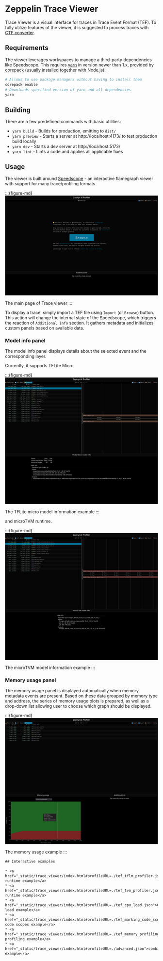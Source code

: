 # Zeppelin Trace Viewer

Trace Viewer is a visual interface for traces in Trace Event Format (TEF).
To fully utilize features of the viewer, it is suggested to process traces with [CTF converter](./ctf_to_tef.md).

## Requirements

The viewer leverages workspaces to manage a third-party dependencies like Speedscope.
This requires [yarn](https://yarnpkg.com/) in version newer than 1.x, provided by [corepack](https://github.com/nodejs/corepack#readme) (usually installed together with Node.js):
```bash
# Allows to use package managers without having to install them
corepack enable
# Downloads specified version of yarn and all dependencies
yarn
```

## Building

There are a few predefined commands with basic utilities:
- `yarn build` - Builds for production, emitting to `dist/`
- `yarn preview` - Starts a server at http://localhost:4173/ to test production build locally
- `yarn dev` - Starts a dev server at http://localhost:5173/
- `yarn lint` - Lints a code and applies all applicable fixes

## Usage

The viewer is built around [Speedscope](https://github.com/jlfwong/speedscope) - an interactive flamegraph viewer with support for many trace/profiling formats.

:::{figure-md}
![](./imgs/trace_viewer_main_screen.png)

The main page of Trace viewer
:::

To display a trace, simply import a TEF file using `Import` (or `Browse`) button.
This action will change the internal state of the Speedscope, which triggers the reaction of `Additional info` section.
It gathers metadata and initializes custom panels based on available data.

### Model info panel

The model info panel displays details about the selected event and the corresponding layer.

Currently, it supports TFLite Micro

:::{figure-md}
![](./imgs/trace_viewer_tflm_model_info.png)

The TFLite micro model information example
:::

and microTVM runtime.

:::{figure-md}
![](./imgs/trace_viewer_tvm_model_info.png)

The microTVM model information example
:::

### Memory usage panel

The memory usage panel is displayed automatically when memory metadata events are present.
Based on these data grouped by memory type and address, the series of memory usage plots is prepared, as well as a drop-down list allowing user to choose which graph should be displayed.


:::{figure-md}
![](./imgs/trace_viewer_memory_usage.png)

The memory usage example
:::

```{only} html
## Interactive examples

* <a href="_static/trace_viewer/index.html#profileURL=./tef_tflm_profiler.json">LiteRT runtime example</a>
* <a href="_static/trace_viewer/index.html#profileURL=./tef_tvm_profiler.json">microTVM runtime example</a>
* <a href="_static/trace_viewer/index.html#profileURL=./tef_cpu_load.json">CPU load example</a>
* <a href="_static/trace_viewer/index.html#profileURL=./tef_marking_code_scopes.json">marking code scopes example</a>
* <a href="_static/trace_viewer/index.html#profileURL=./tef_memory_profiling.json">memory profiling example</a>
* <a href="_static/trace_viewer/index.html#profileURL=./advanced.json">combined example</a>
```
